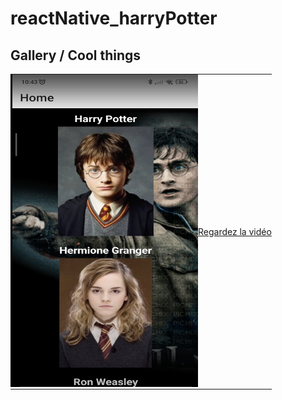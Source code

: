 # reactNative_harryPotter

## Gallery / Cool things


<table border="0">
  <tr>
    <td style="padding: 0;">
      <img src="assets/Capture%20d%E2%80%99%C3%A9cran%202023-05-31%20%C3%A0%2012.41.27.png" alt="alt text" style="width: 300px; height: 500px;">
    </td>
    <td style="padding: 0; vertical-align: middle;">
      <a href="https://youtube.com/shorts/6iEpxEL4M44" style="float: right;">Regardez la vidéo</a>
    </td>
  </tr>
</table>





